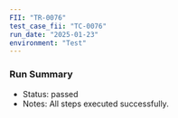 ```yaml
---
FII: "TR-0076"
test_case_fii: "TC-0076"
run_date: "2025-01-23"
environment: "Test"
---
```


### Run Summary
- Status: passed
- Notes: All steps executed successfully.